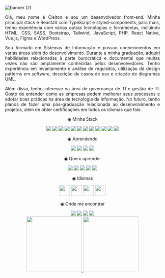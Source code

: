 
![banner (2)](https://github.com/cleitonBarros/cleitonBarros/assets/48657479/94c43780-a8d1-41d7-a404-5915ab6c00f4)

<p  align="justify" >Olá, meu nome é Cleiton e sou um desenvolvedor front-end. Minha principal stack é ReactJS com TypeScript e styled-components, para mais, tenho experiência com várias outras tecnologias e ferramentas, incluindo HTML, CSS, SASS, Bootstrap, Tailwind, JavaScript, PHP, React Native, Vue.js, Figma e WordPress. </p>
<p  align="justify" >
Sou formado em Sistemas de Informação e possuo conhecimentos em várias áreas além do desenvolvimento. Durante a minha graduação, adquiri habilidades relacionadas à parte burocrática e documental que muitas vezes não são amplamente conhecidas pelos desenvolvedores. Tenho experiência em levantamento e análise de requisitos, utilização de design patterns em software, descrição de casos de uso e criação de diagramas UML.</p>
<p  align="justify" >
Além disso, tenho interesse na área de governança de TI e gestão de TI. Gosto de entender como as empresas podem melhorar seus processos e adotar boas práticas na área de tecnologia da informação. No futuro, tenho planos de fazer uma pós-graduação relacionada ao desenvolvimento e projetos, além de obter certificações em todos os idiomas que falo.</p>
<div align="center">
  <p>◉ Minha Stack</p>
  <div>
  <img style="max-width: 100%;" src="https://img.shields.io/badge/HTML5-E34F26?style=for-the-badge&logo=html5&logoColor=white"/>
  <img style="max-width: 100%;" src="https://img.shields.io/badge/CSS3-1572B6?style=for-the-badge&logo=css3&logoColor=white"/>
  <img style="max-width: 100%;" src="https://img.shields.io/badge/Sass-CC6699?style=for-the-badge&logo=sass&logoColor=white"/>
  <img style="max-width: 100%;" src="https://img.shields.io/badge/JavaScript-F7DF1E?style=for-the-badge&logo=javascript&logoColor=black"/>
  <img style="max-width: 100%;" src="https://img.shields.io/badge/TypeScript-007ACC?style=for-the-badge&logo=typescript&logoColor=white"/>
  <img style="max-width: 100%;" src="https://img.shields.io/badge/React-20232A?style=for-the-badge&logo=react&logoColor=61DAFB"/>
  <img style="max-width: 100%;" src="https://img.shields.io/badge/styled--components-DB7093?style=for-the-badge&logo=styled-components&logoColor=white"/>
  <img style="max-width: 100%;" src="https://img.shields.io/badge/Tailwind_CSS-38B2AC?style=for-the-badge&logo=tailwind-css&logoColor=white"/>
  <img style="max-width: 100%;" src="https://img.shields.io/badge/Bootstrap-563D7C?style=for-the-badge&logo=bootstrap&logoColor=white"/>    
  <img style="max-width: 100%;" src="https://img.shields.io/badge/MongoDB-4EA94B?style=for-the-badge&logo=mongodb&logoColor=white"/>
  <img style="max-width: 100%;" src="	https://img.shields.io/badge/MySQL-005C84?style=for-the-badge&logo=mysql&logoColor=white"/> 
  <img style="max-width: 100%;" src="https://img.shields.io/badge/-cypress-%23E5E5E5?style=for-the-badge&logo=cypress&logoColor=058a5"/> 
    
 </div>
 <p>◉ Aprendendo  </p>
  <div>
  <img style="max-width: 100%;" src="https://img.shields.io/badge/Java-ED8B00?style=for-the-badge&logo=openjdk&logoColor=white"/>
  <img style="max-width: 100%;" src="https://img.shields.io/badge/Angular-DD0031?style=for-the-badge&logo=angular&logoColor=white"/>
  <img style="max-width: 100%;" src="https://img.shields.io/badge/PHP-777BB4?style=for-the-badge&logo=php&logoColor=white"/>
  <img style="max-width: 100%;" src="https://img.shields.io/badge/Laravel-FF2D20?style=for-the-badge&logo=laravel&logoColor=white"/>
  
  
    
 </div> 
 <p>◉ Quero aprender  </p>
  <div>
  <img style="max-width: 100%;" src="https://img.shields.io/badge/Node.js-43853D?style=for-the-badge&logo=node.js&logoColor=white"/>
  <img style="max-width: 100%;" src="https://img.shields.io/badge/Express.js-404D59?style=for-the-badge"/>
  <img style="max-width: 100%;" src="https://img.shields.io/badge/Redux-593D88?style=for-the-badge&logo=redux&logoColor=white"/>  
  <img style="max-width: 100%;" src="https://img.shields.io/badge/Jest-323330?style=for-the-badge&logo=Jest&logoColor=white"/>  
  <img style="max-width: 100%;" src="https://img.shields.io/badge/Next-black?style=for-the-badge&logo=next.js&logoColor=white"/> 
 </div> 
  <p>◉ Idiomas </p>
  <div>
  <img style="width:35px;" src="https://cdn.icon-icons.com/icons2/1694/PNG/512/brbrazilflag_111698.png"/>
  <img style="width:35px;" src="https://static.mundoeducacao.uol.com.br/mundoeducacao/2022/05/bandeira-estados-unidos.jpg"/>
  <img style="width:35px;" src="https://encrypted-tbn0.gstatic.com/images?q=tbn:ANd9GcRZgXFQonGupMSBEkVH5xstBMYdIqbjFr0Qpg&usqp=CAU"/>
  <img style="width:35px;" src="https://upload.wikimedia.org/wikipedia/commons/thumb/9/93/Flag_of_France_%281794%E2%80%931815%2C_1830%E2%80%931974%29.svg/1200px-Flag_of_France_%281794%E2%80%931815%2C_1830%E2%80%931974%29.svg.png"/>   
 </div> 
  <p>◉ Onde me encontrar </p>
  <div>
  <a href="https://www.instagram.com/_cleitonbarros/" target="_blank"><img src="https://img.shields.io/badge/-Instagram-%23E4405F?style=for-the-badge&logo=instagram&logoColor=white" target="_blank"></a>
  <a href = "mailto:cleiton.barrosmoura@gmail.com"><img src="https://img.shields.io/badge/-Gmail-%23333?style=for-the-badge&logo=gmail&logoColor=white" target="_blank"></a>
  <a href="https://www.linkedin.com/in/cleiton-de-barros-moura-3ba1a7190/" target="_blank"><img src="https://img.shields.io/badge/-LinkedIn-%230077B5?style=for-the-badge&logo=linkedin&logoColor=white"    target="_blank"></a>  
  <a href="https://codepen.io/cleitonBarros" target="_blank"><img src="https://img.shields.io/badge/Codepen-000000?style=for-the-badge&logo=codepen&logoColor=white"    target="_blank"></a>  
    
 </div> 
</div>

<div align="center">
  <a href="https://github.com/cleitonBarros">
  <img height="180em" src="https://github-readme-stats.vercel.app/api?username=cleitonBarros&show_icons=true&theme=dracula&include_all_commits=true&count_private=true"/>
  <img height="180em" src="https://github-readme-stats.vercel.app/api/top-langs/?username=cleitonBarros&layout=compact&langs_count=7&theme=dracula"/>
</div>
  


